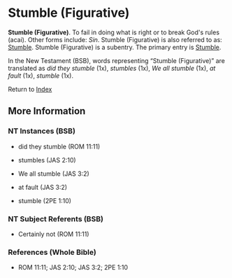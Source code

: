 # Stumble (Figurative)
**Stumble (Figurative)**. 
To fail in doing what is right or to break God's rules (acai). 
Other forms include: 
*Sin*. 
Stumble (Figurative) is also referred to as: 
[Stumble](Stumble.md). 
Stumble (Figurative) is a subentry. The primary entry is 
[Stumble](Stumble.md). 




In the New Testament (BSB), words representing “Stumble (Figurative)” are translated as 
*did they stumble* (1x), *stumbles* (1x), *We all stumble* (1x), *at fault* (1x), *stumble* (1x). 


Return to [Index](00-Index.md)

## More Information

### NT Instances (BSB)

* did they stumble (ROM 11:11)

* stumbles (JAS 2:10)

* We all stumble (JAS 3:2)

* at fault (JAS 3:2)

* stumble (2PE 1:10)



### NT Subject Referents (BSB)

* Certainly not (ROM 11:11)



### References (Whole Bible)

* ROM 11:11; JAS 2:10; JAS 3:2; 2PE 1:10



